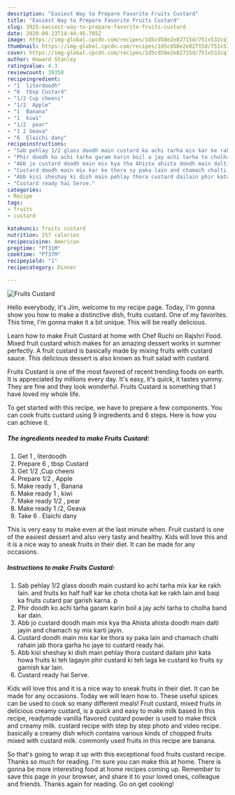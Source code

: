 ```yaml
---
description: "Easiest Way to Prepare Favorite Fruits Custard"
title: "Easiest Way to Prepare Favorite Fruits Custard"
slug: 3925-easiest-way-to-prepare-favorite-fruits-custard
date: 2020-09-23T14:44:45.705Z
image: https://img-global.cpcdn.com/recipes/1d5cd58e2e82715d/751x532cq70/fruits-custard-recipe-main-photo.jpg
thumbnail: https://img-global.cpcdn.com/recipes/1d5cd58e2e82715d/751x532cq70/fruits-custard-recipe-main-photo.jpg
cover: https://img-global.cpcdn.com/recipes/1d5cd58e2e82715d/751x532cq70/fruits-custard-recipe-main-photo.jpg
author: Howard Stanley
ratingvalue: 4.3
reviewcount: 39358
recipeingredient:
- "1  literdoodh"
- "6  tbsp Custard"
- "1/2 Cup cheeni"
- "1/2  Apple"
- "1  Banana"
- "1  kiwi"
- "1/2  pear"
- "1 2 Geava"
- "6  Elaichi dany"
recipeinstructions:
- "Sab pehlay 1/2 glass doodh main custard ko achi tarha mix kar ke rakh lain. and fruits ko half half kar ke chota chota kat ke rakh lain and baqi ka fruits cutard par garish karna. p"
- "Phir doodh ko achi tarha garam karin boil a jay achi tarha to cholha band kar dain."
- "Abb jo custard doodh main mix kya tha Ahista ahista doodh main dalti jayin and chamach sy mix karti jayin."
- "Custard doodh main mix kar ke thora sy paka lain and chamach chalti rahain jab thora garha ho jaye to custard ready hai."
- "Abb kisi sheshay ki dish main pehlay thora custard dailain phir kata howa fruits ki teh lagayin phir custard ki teh laga ke custard ko fruits sy garnish kar lain."
- "Custard ready hai Serve."
categories:
- Recipe
tags:
- fruits
- custard

katakunci: fruits custard 
nutrition: 257 calories
recipecuisine: American
preptime: "PT31M"
cooktime: "PT37M"
recipeyield: "1"
recipecategory: Dinner

---
```



![Fruits Custard](https://img-global.cpcdn.com/recipes/1d5cd58e2e82715d/751x532cq70/fruits-custard-recipe-main-photo.jpg)

Hello everybody, it's Jim, welcome to my recipe page. Today, I'm gonna show you how to make a distinctive dish, fruits custard. One of my favorites. This time, I'm gonna make it a bit unique. This will be really delicious.

Learn how to make Fruit Custard at home with Chef Ruchi on Rajshri Food. Mixed fruit custard which makes for an amazing dessert works in summer perfectly. A fruit custard is basically made by mixing fruits with custard sauce. This delicious dessert is also known as fruit salad with custard.

Fruits Custard is one of the most favored of recent trending foods on earth. It is appreciated by millions every day. It's easy, it's quick, it tastes yummy. They are fine and they look wonderful. Fruits Custard is something that I have loved my whole life.


To get started with this recipe, we have to prepare a few components. You can cook fruits custard using 9 ingredients and 6 steps. Here is how you can achieve it.

<!--inarticleads1-->

##### The ingredients needed to make Fruits Custard:

1. Get 1 , literdoodh
1. Prepare 6 , tbsp Custard
1. Get 1/2 ,Cup cheeni
1. Prepare 1/2 , Apple
1. Make ready 1 , Banana
1. Make ready 1 , kiwi
1. Make ready 1/2 , pear
1. Make ready 1 /2, Geava
1. Take 6 . Elaichi dany


This is very easy to make even at the last minute when. Fruit custard is one of the easiest dessert and also very tasty and healthy. Kids will love this and it is a nice way to sneak fruits in their diet. It can be made for any occasions. 

<!--inarticleads2-->

##### Instructions to make Fruits Custard:

1. Sab pehlay 1/2 glass doodh main custard ko achi tarha mix kar ke rakh lain. and fruits ko half half kar ke chota chota kat ke rakh lain and baqi ka fruits cutard par garish karna. p
1. Phir doodh ko achi tarha garam karin boil a jay achi tarha to cholha band kar dain.
1. Abb jo custard doodh main mix kya tha Ahista ahista doodh main dalti jayin and chamach sy mix karti jayin.
1. Custard doodh main mix kar ke thora sy paka lain and chamach chalti rahain jab thora garha ho jaye to custard ready hai.
1. Abb kisi sheshay ki dish main pehlay thora custard dailain phir kata howa fruits ki teh lagayin phir custard ki teh laga ke custard ko fruits sy garnish kar lain.
1. Custard ready hai Serve.


Kids will love this and it is a nice way to sneak fruits in their diet. It can be made for any occasions. Today we will learn how to. These useful spices can be used to cook so many different meals! Fruit custard, mixed fruits in delicious creamy custard, is a quick and easy to make milk based In this recipe, readymade vanilla flavored custard powder is used to make thick and creamy milk. custard recipe with step by step photo and video recipe. basically a creamy dish which contains various kinds of chopped fruits mixed with custard milk. commonly used fruits in this recipe are banana. 

So that's going to wrap it up with this exceptional food fruits custard recipe. Thanks so much for reading. I'm sure you can make this at home. There is gonna be more interesting food at home recipes coming up. Remember to save this page in your browser, and share it to your loved ones, colleague and friends. Thanks again for reading. Go on get cooking!
